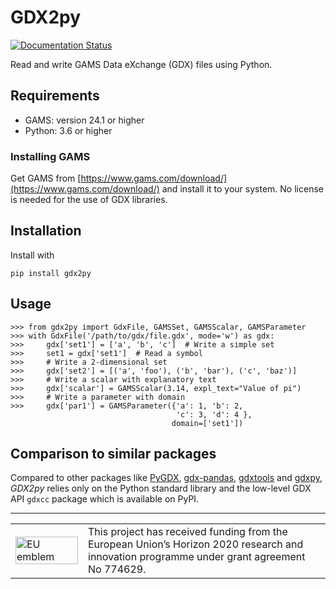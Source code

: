 # GDX2py

[![Documentation Status](https://readthedocs.org/projects/gdx2py/badge/?version=latest)](https://gdx2py.readthedocs.io/en/latest/?badge=latest)

Read and write GAMS Data eXchange (GDX) files using Python.  

## Requirements

- GAMS: version 24.1 or higher
- Python: 3.6 or higher


### Installing GAMS

Get GAMS from [https://www.gams.com/download/](https://www.gams.com/download/) 
and install it to your system. No license is needed for the use of GDX libraries.


## Installation

Install with

    pip install gdx2py


## Usage

    >>> from gdx2py import GdxFile, GAMSSet, GAMSScalar, GAMSParameter
    >>> with GdxFile('/path/to/gdx/file.gdx', mode='w') as gdx:
    >>>     gdx['set1'] = ['a', 'b', 'c']  # Write a simple set
    >>>     set1 = gdx['set1']  # Read a symbol
    >>>     # Write a 2-dimensional set
    >>>     gdx['set2'] = [('a', 'foo'), ('b', 'bar'), ('c', 'baz')]
    >>>     # Write a scalar with explanatory text
    >>>     gdx['scalar'] = GAMSScalar(3.14, expl_text="Value of pi")  
    >>>     # Write a parameter with domain                                     
    >>>     gdx['par1'] = GAMSParameter({'a': 1, 'b': 2,  
                                         'c': 3, 'd': 4 }, 
                                        domain=['set1'])  

## Comparison to similar packages

Compared to other packages like [PyGDX](https://github.com/khaeru/py-gdx), [gdx-pandas](https://github.com/NREL/gdx-pandas), [gdxtools](https://github.com/boxblox/gdxtools) and [gdxpy](https://github.com/jackjackk/gdxpy), *GDX2py* relies only on the Python standard library and the low-level GDX API `gdxcc` package which is available on PyPI.
 

<hr>
<center>
<table width=500px frame="none">
<tr>
<td valign="middle" width=100px>
<img src=https://europa.eu/european-union/sites/europaeu/files/docs/body/flag_yellow_low.jpg alt="EU emblem" width=100%></td>
<td valign="middle">This project has received funding from the European Union’s Horizon 2020 research and innovation programme under grant agreement No 774629.</td>
</table>
</center>

